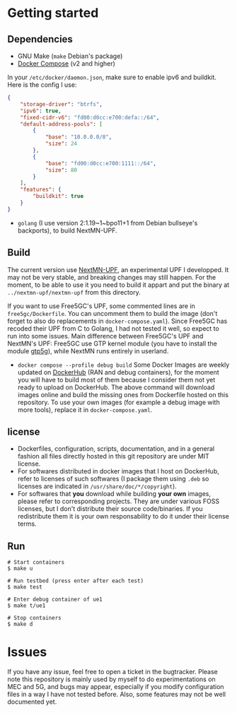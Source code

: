 # Getting started
## Dependencies
- GNU Make (`make` Debian's package)
- [Docker Compose](https://github.com/docker/compose) (v2 and higher)

In your `/etc/docker/daemon.json`, make sure to enable ipv6 and buildkit. Here is the config I use:
```json
{
	"storage-driver": "btrfs",
	"ipv6": true,
	"fixed-cidr-v6": "fd00:d0cc:e700:defa::/64",
	"default-address-pools": [
		{
			"base": "10.0.0.0/8",
			"size": 24
		},
		{
			"base": "fd00:d0cc:e700:1111::/64",
			"size": 80
		}
	],
	"features": {
		"buildkit": true
	}
}
```

- `golang` (I use version 2:1.19~1~bpo11+1 from Debian bullseye's backports), to build NextMN-UPF.

## Build
The current version use [NextMN-UPF](https://github.com/louisroyer/nextmn-upf), an experimental UPF I developped. It may not be very stable, and breaking changes may still happen.
For the moment, to be able to use it you need to build it appart and put the binary at `../nextmn-upf/nextmn-upf` from this directory.

If you want to use Free5GC's UPF, some commented lines are in `free5gc/Dockerfile`. You can uncomment them to build the image (don't forget to also do replacements in `docker-compose.yaml`). Since Free5GC has recoded their UPF from C to Golang, I had not tested it well, so expect to run into some issues. Main difference between Free5GC's UPF and NextMN's UPF: Free5GC use GTP kernel module (you have to install the module [gtp5g](https://github.com/free5gc/gtp5g)), while NextMN runs entirely in userland.

- `docker compose --profile debug build`
Some Docker Images are weekly updated on [DockerHub](https://hub.docker.com/search?q=louisroyer) (RAN and debug containers), for the moment you will have to build most of them because I consider them not yet ready to upload on DockerHub.
The above command will download images online and build the missing ones from Dockerfile hosted on this repository. To use your own images (for example a debug image with more tools), replace it in `docker-compose.yaml`. 

## license
- Dockerfiles, configuration, scripts, documentation, and in a general fashion all files directly hosted in this git repository are under MIT license.
- For softwares distributed in docker images that I host on DockerHub, refer to licenses of such softwares (I package them using `.deb` so licenses are indicated in `/usr/share/doc/*/copyright`).
- For softwares that **you** download while building **your own** images, please refer to corresponding projects. They are under various FOSS licenses, but I don't distribute their source code/binaries. If you redistribute them it is your own responsability to do it under their license terms.

## Run

```text
# Start containers
$ make u

# Run testbed (press enter after each test)
$ make test

# Enter debug container of ue1
$ make t/ue1

# Stop containers
$ make d
```

# Issues
If you have any issue, feel free to open a ticket in the bugtracker.
Please note this repository is mainly used by myself to do experimentations on MEC and 5G, and bugs may appear, especially if you modify configuration files in a way I have not tested before.
Also, some features may not be well documented yet.
